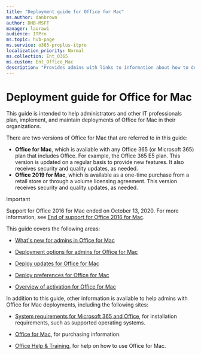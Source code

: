 ```yaml
---
title: "Deployment guide for Office for Mac"
ms.author: danbrown
author: DHB-MSFT
manager: laurawi
audience: ITPro
ms.topic: hub-page
ms.service: o365-proplus-itpro
localization_priority: Normal
ms.collection: Ent_O365
ms.custom: Ent_Office_Mac
description: "Provides admins with links to information about how to deploy Office for Mac to users in their organization"
---
```


# Deployment guide for Office for Mac

This guide is intended to help administrators and other IT professionals plan, implement, and maintain deployments of Office for Mac in their organizations.

There are two versions of Office for Mac that are referred to in this guide:
- **Office for Mac**, which is available with any Office 365 (or Microsoft 365) plan that includes Office. For example, the Office 365 E5 plan. This version is updated on a regular basis to provide new features. It also receives security and quality updates, as needed.
- **Office 2019 for Mac**, which is available as a one-time purchase from a retail store or through a volume licensing agreement. This version receives security and quality updates, as needed.

> [!IMPORTANT]
> Support for Office 2016 for Mac ended on October 13, 2020. For more information, see [End of support for Office 2016 for Mac](https://support.microsoft.com/office/e944a907-bbc8-4be5-918d-a514068d0056).

 
  
This guide covers the following areas:
  
- [What's new for admins in Office for Mac](what-s-new-for-admins-in-office-for-mac.md)
    
- [Deployment options for admins for Office for Mac](deployment-options-for-office-for-mac.md)
    
- [Deploy updates for Office for Mac](deploy-updates-for-office-for-mac.md)
    
- [Deploy preferences for Office for Mac](deploy-preferences-for-office-for-mac.md)
    
- [Overview of activation for Office for Mac](overview-of-activation-for-office-for-mac.md)
    
In addition to this guide, other information is available to help admins with Office for Mac deployments, including the following sites:
  
- [System requirements for Microsoft 365 and Office](https://www.microsoft.com/microsoft-365/microsoft-365-and-office-resources), for installation requirements, such as supported operating systems.

- [Office for Mac](https://products.office.com/mac), for purchasing information.
    
- [Office Help & Training](https://support.microsoft.com/office), for help on how to use Office for Mac.
        

